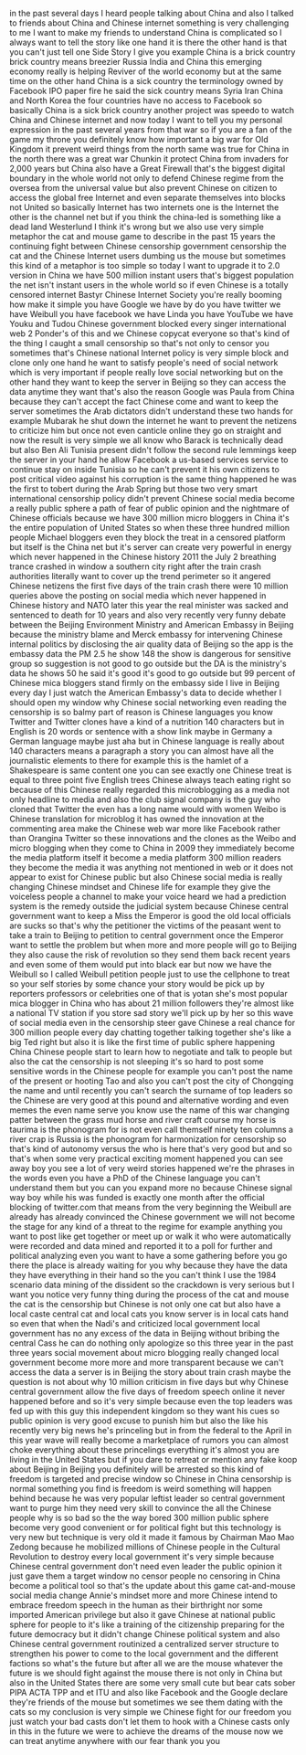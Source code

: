 
in the past several days I heard people
talking about China and also I talked to
friends about China and Chinese internet
something is very challenging to me I
want to make my friends to understand
China is complicated so I always want to
tell the story like one hand it is there
the other hand is that you can&#39;t just
tell one Side Story I give you example
China is a brick country brick country
means breezier Russia India and China
this emerging economy really is helping
Reviver of the world economy but at the
same time on the other hand China is a
sick country the terminology owned by
Facebook IPO paper fire he said the sick
country means Syria Iran China and North
Korea the four countries have no access
to Facebook
so basically China is a sick brick
country another project was speedo to
watch China and Chinese internet and now
today I want to tell you my personal
expression in the past several years
from that war so if you are a fan of the
game my throne you definitely know how
important a big war for Old Kingdom it
prevent weird things from the north same
was true for China in the north there
was a great war Chunkin it protect China
from invaders for 2,000 years but China
also have a Great Firewall that&#39;s the
biggest digital boundary in the whole
world
not only to defend Chinese regime from
the oversea from the universal value but
also prevent Chinese on citizen to
access the global free Internet
and even separate themselves into blocks
not United
so basically Internet has two internets
one is the Internet the other is the
channel net but if you think the
china-led is something like a dead land
Westerlund I think it&#39;s wrong but we
also use very simple metaphor the cat
and mouse game to describe in the past
15 years the continuing fight between
Chinese censorship government censorship
the cat and the Chinese Internet users
dumbing us the mouse but sometimes this
kind of a metaphor is too simple so
today I want to upgrade it to 2.0
version in China we have 500 million
instant users that&#39;s biggest population
the net isn&#39;t instant users in the whole
world
so if even Chinese is a totally censored
internet Bastyr Chinese Internet Society
you&#39;re really booming how make it simple
you have Google we have by do you have
twitter we have Weibull you have
facebook we have Linda you have YouTube
we have Youku and Tudou Chinese
government blocked every singer
international web 2 Ponder&#39;s of this and
we Chinese copycat everyone so that&#39;s
kind of the thing I caught a small
censorship so that&#39;s not only to censor
you sometimes that&#39;s Chinese national
Internet policy is very simple block and
clone only one hand he want to satisfy
people&#39;s need of social network which is
very important if people really love
social networking but on the other hand
they want to keep the server in Beijing
so they can access the data anytime they
want
that&#39;s also the reason Google was Paula
from China because they can&#39;t accept the
fact Chinese come and want to keep the
server sometimes the Arab dictators
didn&#39;t understand these two hands
for example Mubarak he shut down the
internet he want to prevent the netizens
to criticize him but once not even
canticle online they go on straight and
now the result is very simple we all
know who Barack is technically dead but
also Ben Ali Tunisia present didn&#39;t
follow the second rule lemmings keep the
server in your hand he allow Facebook a
us-based services service to continue
stay on inside Tunisia so he can&#39;t
prevent it his own citizens to post
critical video against his corruption is
the same thing happened he was the first
to tobert during the Arab Spring but
those two very smart international
censorship policy didn&#39;t prevent Chinese
social media become a really public
sphere a path of fear of public opinion
and the nightmare of Chinese officials
because we have 300 million micro
bloggers in China it&#39;s the entire
population of United States so when
these three hundred million people
Michael bloggers even they block the
treat in a censored platform but itself
is the China net but it&#39;s server can
create very powerful in energy which
never happened in the Chinese history
2011 the July 2 breathing trance crashed
in window a southern city right after
the train crash authorities literally
want to cover up the trend perimeter so
it angered Chinese netizens the first
five days of the train crash
there were 10 million queries above the
posting on social media which never
happened in Chinese history and NATO
later this year the real minister was
sacked and sentenced to death for 10
years and also very recently very funny
debate between the Beijing Environment
Ministry and American Embassy in Beijing
because the ministry blame and Merck
embassy for intervening Chinese internal
politics by disclosing the air quality
data of Beijing so the app is the
embassy data the PM 2.5 he show 148 the
show is dangerous for sensitive group so
suggestion is not good to go outside but
the DA is the ministry&#39;s data
he shows 50 he said it&#39;s good it&#39;s good
to go outside but 99 percent of Chinese
mica bloggers stand firmly on the
embassy side
I live in Beijing every day I just watch
the American Embassy&#39;s data to decide
whether I should open my window why
Chinese social networking even reading
the censorship is so balmy part of
reason is Chinese languages you know
Twitter and Twitter clones have a kind
of a nutrition 140 characters but in
English is 20 words or sentence with a
show link maybe in Germany a German
language maybe just aha
but in Chinese language is really about
140 characters means a paragraph a story
you can almost have all the journalistic
elements to there for example this is
the hamlet of a Shakespeare is same
content one you can see exactly one
Chinese treat is equal to three point
five English trees Chinese always teach
eating right so because of this Chinese
really regarded this microblogging as a
media not only headline to media and
also the club signal company is the guy
who cloned that Twitter the even has a
long name would with women Weibo is
Chinese translation for microblog it has
owned the innovation at the commenting
area make the Chinese web war more like
Facebook rather than Orangina Twitter so
these innovations and the clones as the
Weibo and micro blogging when they come
to China in 2009 they immediately become
the media platform itself it become a
media platform 300 million readers they
become the media it was anything not
mentioned in web or it does not appear
to exist for Chinese public but also
Chinese social media is really changing
Chinese mindset and Chinese life
for example they give the voiceless
people a channel to make your voice
heard
we had a prediction system is the remedy
outside the judicial system because
Chinese central government want to keep
a Miss the Emperor is good the old local
officials are sucks so that&#39;s why the
petitioner the victims of the peasant
went to take a train to Beijing to
petition to central government once the
Emperor want to settle the problem but
when more and more people will go to
Beijing they also cause the risk of
revolution so they send them back recent
years and even some of them would put
into black ear
but now we have the Weibull so I called
Weibull petition people just to use the
cellphone to treat so your self stories
by some chance your story would be pick
up by reporters professors or
celebrities one of that is yotan she&#39;s
most popular mica blogger in China who
has about 21 million followers they&#39;re
almost like a national TV station if you
store sad story we&#39;ll pick up by her so
this wave of social media even in the
censorship steer gave Chinese a real
chance for 300 million people every day
chatting together talking together she&#39;s
like a big Ted right but also it is like
the first time of public sphere
happening China Chinese people start to
learn how to negotiate and talk to
people but also the cat the censorship
is not sleeping it&#39;s so hard to post
some sensitive words in the Chinese
people for example you can&#39;t post the
name of the present or hooting Tao and
also you can&#39;t post the city of
Chongqing
the name and until recently you can&#39;t
search the surname of top leaders so the
Chinese are very good at this pound and
alternative wording and even memes the
even name serve you know use the name of
this war changing patter between the
grass mud horse and river craft course
my horse is taurima is the phonogram for
is not even call themself
ninety ten columns a river crap is
Russia is the phonogram for
harmonization for censorship so that&#39;s
kind of autonomy versus the who is here
that&#39;s very good but and so that&#39;s when
some very practical exciting moment
happened you can see away boy you see a
lot of very weird stories happened we&#39;re
the phrases in the words even you have a
PhD of the Chinese language you can&#39;t
understand them but you can you expand
more no because Chinese signal way boy
while his was funded is exactly one
month after the official blocking of
twitter.com that means from the very
beginning the Weibull are already has
already convinced the Chinese government
we will not become the stage for any
kind of a threat to the regime for
example anything you want to post like
get together or meet up or walk it who
were automatically were recorded and
data mined and reported it to a poll for
further and political analyzing even you
want to have a some gathering before you
go there the place is already waiting
for you why because they have the data
they have everything in their hand
so the you can&#39;t think I use the 1984
scenario data mining of the dissident so
the crackdown is very serious but I want
you notice very funny thing during the
process of the cat and mouse the cat is
the censorship but Chinese is not only
one cat but also have a local caste
central cat and local cats you know
server is in local cats hand so even
that when the Nadi&#39;s and criticized
local government local government has no
any excess of the data in Beijing
without bribing the central Cass he can
do nothing only apologize so this three
year in the past three years social
movement about micro blogging really
changed local government become more
more and more transparent because we
can&#39;t access the data a server is in
Beijing the story about train crash
maybe the question is not about why 10
million criticism in five days but why
Chinese central government allow the
five days of freedom speech online it
never happened before and so it&#39;s very
simple because even the top leaders was
fed up with this guy this independent
kingdom so they want his cues so public
opinion is very good excuse to punish
him but also the like his
recently very big news he&#39;s princeling
but in from the federal to the April in
this year wave will really become a
marketplace of rumors you can almost
choke everything about these princelings
everything it&#39;s almost you are living in
the United States but if you dare to
retreat or mention any fake koop about
Beijing in Beijing you definitely will
be arrested so this kind of freedom is
targeted and precise window so Chinese
in China censorship is normal something
you find is freedom is weird
something will happen behind because he
was very popular leftist leader so
central government want to purge him
they need very skill to convince the all
the Chinese people why is so bad so the
the way bored 300 million public sphere
become very good convenient or for
political fight but this technology is
very new but technique is very old it
made it famous by Chairman Mao Mao
Zedong because he mobilized millions of
Chinese people in the Cultural
Revolution to destroy every local
government it&#39;s very simple because
Chinese central government don&#39;t need
even leader the public opinion it just
gave them a target window no censor
people no censoring in China become a
political tool so that&#39;s the update
about this game cat-and-mouse social
media change Annie&#39;s mindset
more and more Chinese intend to embrace
freedom speech in the human
as their birthright nor some imported
American privilege but also it gave
Chinese at national public sphere for
people to it&#39;s like a training of the
citizenship preparing for the future
democracy but it didn&#39;t change Chinese
political system and also Chinese
central government routinized a
centralized server structure to
strengthen his power to come to the
local government and the different
factions so what&#39;s the future but after
all we are the mouse whatever the future
is we should fight against the mouse
there is not only in China but also in
the United States there are some very
small cute but bear cats sober PIPA
ACTA TPP and et ITU and also like
Facebook and the Google declare they&#39;re
friends of the mouse but sometimes we
see them dating with the cats so my
conclusion is very simple we Chinese
fight for our freedom you just watch
your bad casts
don&#39;t let them to hook with a Chinese
casts only in this in the future we were
to achieve the dreams of the mouse now
we can treat anytime anywhere with our
fear
thank you
you
